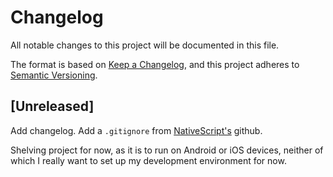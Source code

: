 # Changelog

All notable changes to this project will be documented in this file.

The format is based on [Keep a Changelog](https://keepachangelog.com/en/1.0.0/),
and this project adheres to [Semantic Versioning](https://semver.org/spec/v2.0.0.html).

## [Unreleased]

Add changelog. Add a `.gitignore` from [NativeScript's](https://github.com/NativeScript/NativeScript/blob/master/.gitignore) github.

Shelving project for now, as it is to run on Android or iOS devices, neither of which I really want to set up my development environment for now.

